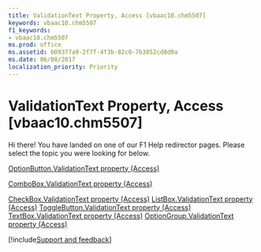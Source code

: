 ```yaml
---
title: ValidationText Property, Access [vbaac10.chm5507]
keywords: vbaac10.chm5507
f1_keywords:
- vbaac10.chm5507
ms.prod: office
ms.assetid: b09377a9-2f7f-4f3b-82c0-7b3852cd8d0a
ms.date: 06/08/2017
localization_priority: Priority
---
```



# ValidationText Property, Access [vbaac10.chm5507]

Hi there! You have landed on one of our F1 Help redirector pages. Please select the topic you were looking for below.

[OptionButton.ValidationText property (Access)](https://msdn.microsoft.com/library/4a0a025f-7c86-cd2c-efa3-2786fc31a675%28Office.15%29.aspx)

[ComboBox.ValidationText property (Access)](https://msdn.microsoft.com/library/479d2067-caae-efcc-92a8-36aa68edb4a4%28Office.15%29.aspx)

[CheckBox.ValidationText property (Access)](https://msdn.microsoft.com/library/25f8d9be-1015-4ff7-c088-569b8995e80b%28Office.15%29.aspx)
[ListBox.ValidationText property (Access)](https://msdn.microsoft.com/library/be52194b-be06-9a85-30f6-718211038213%28Office.15%29.aspx)
[ToggleButton.ValidationText property (Access)](https://msdn.microsoft.com/library/d42ad483-2720-2b9b-89f6-9611e345e44a%28Office.15%29.aspx)
[TextBox.ValidationText property (Access)](https://msdn.microsoft.com/library/5d3ab2a3-9166-714f-a0c2-d56d42b19ebc%28Office.15%29.aspx)
[OptionGroup.ValidationText property (Access)](https://msdn.microsoft.com/library/d115a085-7c22-7a88-539e-ec4461ca6d5d%28Office.15%29.aspx)

[!include[Support and feedback](~/includes/feedback-boilerplate.md)]